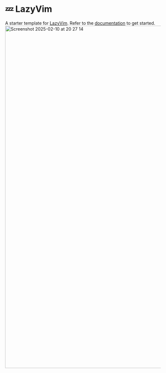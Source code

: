 # 💤 LazyVim

A starter template for [LazyVim](https://github.com/LazyVim/LazyVim).
Refer to the [documentation](https://lazyvim.github.io/installation) to get started.
<img width="1109" alt="Screenshot 2025-02-10 at 20 27 14" src="https://github.com/user-attachments/assets/6e2b7bc2-597a-40d2-88a0-e14294fd7de5" />
